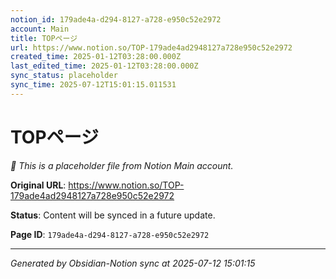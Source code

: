 ```yaml
---
notion_id: 179ade4a-d294-8127-a728-e950c52e2972
account: Main
title: TOPページ
url: https://www.notion.so/TOP-179ade4ad2948127a728e950c52e2972
created_time: 2025-01-12T03:28:00.000Z
last_edited_time: 2025-01-12T03:28:00.000Z
sync_status: placeholder
sync_time: 2025-07-12T15:01:15.011531
---
```


# TOPページ

*🔄 This is a placeholder file from Notion Main account.*

**Original URL**: https://www.notion.so/TOP-179ade4ad2948127a728e950c52e2972

**Status**: Content will be synced in a future update.

**Page ID**: `179ade4a-d294-8127-a728-e950c52e2972`

---

*Generated by Obsidian-Notion sync at 2025-07-12 15:01:15*
